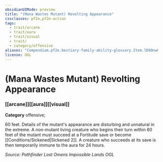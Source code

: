 ```yaml
---
obsidianUIMode: preview
title: "(Mana Wastes Mutant) Revolting Appearance"
cssclasses: pf2e,pf2e-action
tags:
  - trait/arcane
  - trait/aura
  - trait/visual
  - trait/
  - category/offensive
aliases: "Compendium.pf2e.bestiary-family-ability-glossary.Item.lD9Onw05RxdcmM2e"
license: OGL
---
```

# (Mana Wastes Mutant) Revolting Appearance

### [[arcane]][[aura]][[visual]]

**Category** offensive; 




60 feet. Details of the mutant's appearance are disturbing and unnatural in the extreme. A non-mutant living creature who begins their turn within 60 feet of the mutant must succeed at a Fortitude save or become [[Conditions/Sickened|Sickened 2]]. A creature who succeeds at its save is then temporarily immune to the aura for 24 hours.

*Source: Pathfinder Lost Omens Impossible Lands*
*OGL*